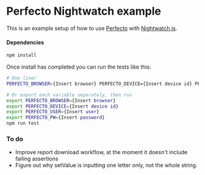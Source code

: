 # Perfecto Nightwatch example

This is an example setup of how to use [Perfecto](https://www.perfectomobile.com/) with [Nightwatch.js](http://nightwatchjs.org/).

#### Dependencies
``` sh
npm install
```

Once install has completed you can run the tests like this:

``` sh
# One liner
PERFECTO_BROWSER={Insert browser} PERFECTO_DEVICE={Insert device id} PERFECTO_USER={Insert user} PERFECTO_PW={Insert password} npm run test

# Or export each variable separately, then run
export PERFECTO_BROWSER={Insert browser}
export PERFECTO_DEVICE={Insert device id}
export PERFECTO_USER={Insert user}
export PERFECTO_PW={Insert password}
npm run test
```

### To do
- Improve report download workflow, at the moment it doesn't include failing assertions
- Figure out why setValue is inputting one letter only, not the whole string.